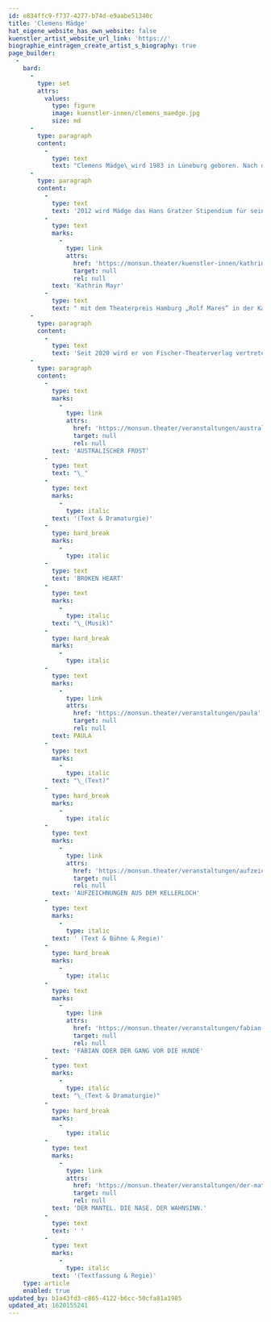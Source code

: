 ```yaml
---
id: e834ffc9-f737-4277-b74d-e9aabe51340c
title: 'Clemens Mädge'
hat_eigene_website_has_own_website: false
kuenstler_artist_website_url_link: 'https://'
biographie_eintragen_create_artist_s_biography: true
page_builder:
  -
    bard:
      -
        type: set
        attrs:
          values:
            type: figure
            image: kuenstler-innen/clemens_maedge.jpg
            size: md
      -
        type: paragraph
        content:
          -
            type: text
            text: "Clemens Mädge\_wird 1983 in Lüneburg geboren. Nach dem Abitur im Jahre 2003 ist er als Bühnentechniker beim Ernst Deutsch Theater in Hamburg angestellt. Von 2007 bis 2010 arbeitet Mädge als Regieassistent am Jungen Schauspielhaus Hamburg. Seit 2010 ist er als freischaffender Autor, Regisseur und Theatermusiker tätig, u.a. am Schauspielhaus Hamburg, Volkstheater Wien, Schauspielhaus Wien, monsun.theater, Schauspiel Frankfurt, Schleswig-Holsteinisches Landestheater, Theater im Bauturm, Maxim Gorki Theater, Theater Lüneburg, Moks und Staatstheater Hannover."
      -
        type: paragraph
        content:
          -
            type: text
            text: '2012 wird Mädge das Hans Gratzer Stipendium für sein Stück „Geronnene Interessenslage“ verliehen. 2018 wird er mit dem Christian-Dietrich-Grabbe Preis für sein Stück „Wenigstens hat es mal gebrannt“, sowie mit den Kulturförderpreis des Landkreis Lüneburg ausgezeichnet. 2019 wird sein Stück „Paula“ in die Shortlist für den Brüder-Grimm Preis aufgenommen. Für FABIAN ODER DER GANG VOR DIE HUNDE am monsun.theater wird er 2020 gemeinsam mit '
          -
            type: text
            marks:
              -
                type: link
                attrs:
                  href: 'https://monsun.theater/kuenstler-innen/kathrin-mayr'
                  target: null
                  rel: null
            text: 'Kathrin Mayr'
          -
            type: text
            text: " mit dem Theaterpreis Hamburg „Rolf Mares“ in der Kategorie „Beste Regie & Dramaturgie“ ausgezeichnet.\_"
      -
        type: paragraph
        content:
          -
            type: text
            text: 'Seit 2020 wird er von Fischer-Theaterverlag vertreten.'
      -
        type: paragraph
        content:
          -
            type: text
            marks:
              -
                type: link
                attrs:
                  href: 'https://monsun.theater/veranstaltungen/australischer-frost'
                  target: null
                  rel: null
            text: 'AUSTRALISCHER FROST'
          -
            type: text
            text: "\_"
          -
            type: text
            marks:
              -
                type: italic
            text: '(Text & Dramaturgie)'
          -
            type: hard_break
            marks:
              -
                type: italic
          -
            type: text
            text: 'BROKEN HEART'
          -
            type: text
            marks:
              -
                type: italic
            text: "\_(Musik)"
          -
            type: hard_break
            marks:
              -
                type: italic
          -
            type: text
            marks:
              -
                type: link
                attrs:
                  href: 'https://monsun.theater/veranstaltungen/paula'
                  target: null
                  rel: null
            text: PAULA
          -
            type: text
            marks:
              -
                type: italic
            text: "\_(Text)"
          -
            type: hard_break
            marks:
              -
                type: italic
          -
            type: text
            marks:
              -
                type: link
                attrs:
                  href: 'https://monsun.theater/veranstaltungen/aufzeichnungen-aus-dem-kellerloch'
                  target: null
                  rel: null
            text: 'AUFZEICHNUNGEN AUS DEM KELLERLOCH'
          -
            type: text
            marks:
              -
                type: italic
            text: ' (Text & Bühne & Regie)'
          -
            type: hard_break
            marks:
              -
                type: italic
          -
            type: text
            marks:
              -
                type: link
                attrs:
                  href: 'https://monsun.theater/veranstaltungen/fabian-oder-der-gang-vor-die-hunde'
                  target: null
                  rel: null
            text: 'FABIAN ODER DER GANG VOR DIE HUNDE'
          -
            type: text
            marks:
              -
                type: italic
            text: "\_(Text & Dramaturgie)"
          -
            type: hard_break
            marks:
              -
                type: italic
          -
            type: text
            marks:
              -
                type: link
                attrs:
                  href: 'https://monsun.theater/veranstaltungen/der-matel-die-nase-wahnsinn'
                  target: null
                  rel: null
            text: 'DER MANTEL. DIE NASE. DER WAHNSINN.'
          -
            type: text
            text: ' '
          -
            type: text
            marks:
              -
                type: italic
            text: '(Textfassung & Regie)'
    type: article
    enabled: true
updated_by: b1a43fd3-c865-4122-b6cc-50cfa81a1985
updated_at: 1620155241
---
```

